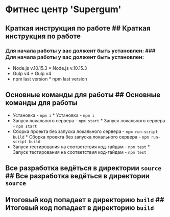 # Фитнес центр 'Supergum'
## Краткая инструкция по работе	## Краткая инструкция по работе
### Для начала работы у вас должент быть установлен:	### Для начала работы у вас должент быть установлен:
* Node.js v.10.15.3	* Node.js v.10.15.3
* Gulp v4	* Gulp v4
* npm last version	* npm last version
## Основные команды для работы	## Основные команды для работы
* Установка - `npm i`	* Установка - `npm i`
* Запуск локального сервера - `npm start`	* Запуск локального сервера - `npm start`
* Сборка проекта без запуска локального сервера - `npm run-script build`	* Сборка проекта без запуска локального сервера - `npm run-script build`
* Запуск тестирования на соответствия код-гайдам - `npm test`	* Запуск тестирования на соответствия код-гайдам - `npm test`


## Все разработка ведёться в директории `source`	## Все разработка ведёться в директории `source`
## Итоговый код попадает в директорию `build`	## Итоговый код попадает в директорию `build`

